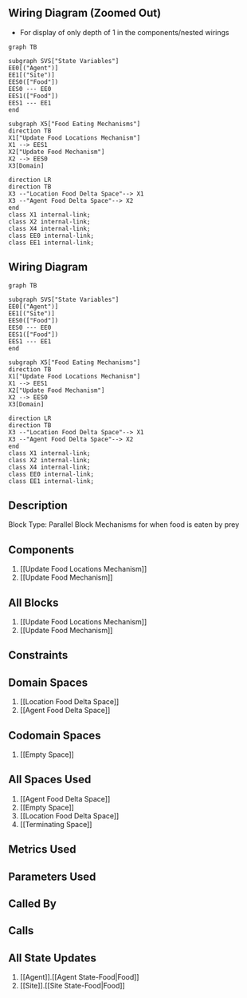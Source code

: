 ## Wiring Diagram (Zoomed Out)

- For display of only depth of 1 in the components/nested wirings
```mermaid
graph TB

subgraph SVS["State Variables"]
EE0[("Agent")]
EE1[("Site")]
EES0(["Food"])
EES0 --- EE0
EES1(["Food"])
EES1 --- EE1
end

subgraph X5["Food Eating Mechanisms"]
direction TB
X1["Update Food Locations Mechanism"]
X1 --> EES1
X2["Update Food Mechanism"]
X2 --> EES0
X3[Domain]

direction LR
direction TB
X3 --"Location Food Delta Space"--> X1
X3 --"Agent Food Delta Space"--> X2
end
class X1 internal-link;
class X2 internal-link;
class X4 internal-link;
class EE0 internal-link;
class EE1 internal-link;

```

## Wiring Diagram

```mermaid
graph TB

subgraph SVS["State Variables"]
EE0[("Agent")]
EE1[("Site")]
EES0(["Food"])
EES0 --- EE0
EES1(["Food"])
EES1 --- EE1
end

subgraph X5["Food Eating Mechanisms"]
direction TB
X1["Update Food Locations Mechanism"]
X1 --> EES1
X2["Update Food Mechanism"]
X2 --> EES0
X3[Domain]

direction LR
direction TB
X3 --"Location Food Delta Space"--> X1
X3 --"Agent Food Delta Space"--> X2
end
class X1 internal-link;
class X2 internal-link;
class X4 internal-link;
class EE0 internal-link;
class EE1 internal-link;

```

## Description

Block Type: Parallel Block
Mechanisms for when food is eaten by prey
## Components
1. [[Update Food Locations Mechanism]]
2. [[Update Food Mechanism]]

## All Blocks
1. [[Update Food Locations Mechanism]]
2. [[Update Food Mechanism]]

## Constraints

## Domain Spaces
1. [[Location Food Delta Space]]
2. [[Agent Food Delta Space]]

## Codomain Spaces
1. [[Empty Space]]

## All Spaces Used
1. [[Agent Food Delta Space]]
2. [[Empty Space]]
3. [[Location Food Delta Space]]
4. [[Terminating Space]]

## Metrics Used

## Parameters Used

## Called By

## Calls

## All State Updates
1. [[Agent]].[[Agent State-Food|Food]]
2. [[Site]].[[Site State-Food|Food]]

